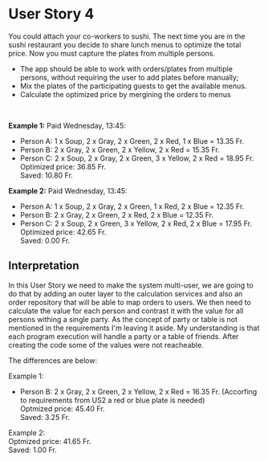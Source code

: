 # User Story 4

You could attach your co-workers to sushi. The next time you are in the sushi restaurant you decide to share lunch menus to optimize the total price. Now you must capture the plates from multiple persons.<br>
- The app should be able to work with orders/plates from multiple persons, without requiring the user to add plates before manually;
- Mix the plates of the participating guests to get the available menus.
- Calculate the optimized price by mergining the orders to menus
<br>

**Example 1:**
Paid Wednesday, 13:45:
- Person A: 1 x Soup, 2 x Gray, 2 x Green, 2 x Red,  1 x Blue = 13.35 Fr.
- Person B: 2 x Gray, 2 x Green, 2 x Yellow, 2 x Red = 15.35 Fr.
- Person C: 2 x Soup, 2 x Gray, 2 x Green, 3 x Yellow, 2 x Red = 18.95 Fr.
<br>Optimized price: 36.85 Fr.<br>Saved: 10.80 Fr.<br>

**Example 2:**
Paid Wednesday, 13:45:
- Person A: 1 x Soup, 2 x Gray, 2 x Green, 1 x Red,  2 x Blue = 12.35 Fr.
- Person B: 2 x Gray, 2 x Green, 2 x Red, 2 x Blue = 12.35 Fr.
- Person C: 2 x Soup, 2 x Green, 3 x Yellow, 2 x Red, 2 x Blue = 17.95 Fr.
<br>Optimized price: 42.65 Fr.<br>Saved: 0.00 Fr.<br>

## Interpretation

In this User Story we need to make the system multi-user, we are going to do that by adding an outer layer to the calculation services and also an order repository that will be able to map orders to users.
We then need to calculate the value for each person and contrast it with the value for all persons withing a single party.
As the concept of party or table is not mentioned in the requirements I'm leaving it aside. My understanding is that each program execution will handle a party or a table of friends.
After creating the code some of the values were not reacheable.

The differences are below:

Example 1:
- Person B: 2 x Gray, 2 x Green, 2 x Yellow, 2 x Red = 16.35 Fr. (Accorfing to requirements from US2 a red or blue plate is needed)
<br>Optmized price: 45.40 Fr.<br>Saved: 3.25 Fr.<br>

Example 2:
<br>Optmized price: 41.65 Fr.<br>Saved: 1.00 Fr.<br>




